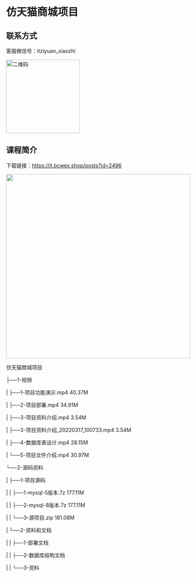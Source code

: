 # 仿天猫商城项目

## 联系方式

客服微信号：itziyuan_xiaozhi

<img src="https://ziyuanyun.oss-cn-guangzhou.aliyuncs.com/common/20240614073449/666b82192834a.jpg" width="200" height="200" alt="二维码">

## 课程简介

下载链接：https://it.bcwex.shop/posts?id=2496

<img src="https://ziyuanyun.oss-cn-guangzhou.aliyuncs.com/yun/20240515184030/6644911e5fbb4.jpg" width="500" alt="">

  仿天猫商城项目



 ├──1-视频

 | ├──1-项目功能演示.mp4 40.37M

 | ├──2-项目部署.mp4 34.91M

 | ├──3-项目资料介绍.mp4 3.54M

 | ├──3-项目资料介绍_20220317_100733.mp4 3.54M

 | ├──4-数据库表设计.mp4 28.15M

 | └──5-项目文件介绍.mp4 30.97M

 └──2-源码资料

 | ├──1-项目源码

 | | ├──1-mysql-5版本.7z 177.11M

 | | ├──2-mysql-8版本.7z 177.11M

 | | └──3-源项目.zip 181.08M

 | └──2-资料和文档

 | | ├──1-部署文档

 | | ├──2-数据库结构文档

 | | └──3-资料

  